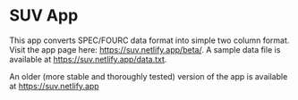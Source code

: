 # SUV App

This app converts SPEC/FOURC data format into simple two column format. Visit
the app page here: <https://suv.netlify.app/beta/>. A sample data file is
available at <https://suv.netlify.app/data.txt>.

An older (more stable and thoroughly tested) version of the app is available at
<https://suv.netlify.app>
